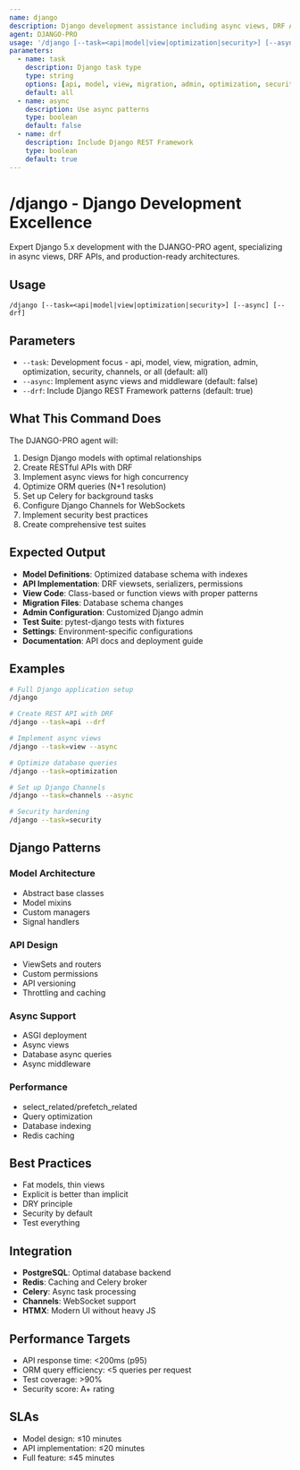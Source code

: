 ```yaml
---
name: django
description: Django development assistance including async views, DRF APIs, ORM optimization, and architectural patterns. Use PROACTIVELY for Django feature development, API design, or performance issues.
agent: DJANGO-PRO
usage: '/django [--task=<api|model|view|optimization|security>] [--async] [--drf]'
parameters:
  - name: task
    description: Django task type
    type: string
    options: [api, model, view, migration, admin, optimization, security, channels, all]
    default: all
  - name: async
    description: Use async patterns
    type: boolean
    default: false
  - name: drf
    description: Include Django REST Framework
    type: boolean
    default: true
---
```


# /django - Django Development Excellence

Expert Django 5.x development with the DJANGO-PRO agent, specializing in async views, DRF APIs, and production-ready architectures.

## Usage

```
/django [--task=<api|model|view|optimization|security>] [--async] [--drf]
```

## Parameters

- `--task`: Development focus - api, model, view, migration, admin, optimization, security, channels, or all (default: all)
- `--async`: Implement async views and middleware (default: false)
- `--drf`: Include Django REST Framework patterns (default: true)

## What This Command Does

The DJANGO-PRO agent will:

1. Design Django models with optimal relationships
2. Create RESTful APIs with DRF
3. Implement async views for high concurrency
4. Optimize ORM queries (N+1 resolution)
5. Set up Celery for background tasks
6. Configure Django Channels for WebSockets
7. Implement security best practices
8. Create comprehensive test suites

## Expected Output

- **Model Definitions**: Optimized database schema with indexes
- **API Implementation**: DRF viewsets, serializers, permissions
- **View Code**: Class-based or function views with proper patterns
- **Migration Files**: Database schema changes
- **Admin Configuration**: Customized Django admin
- **Test Suite**: pytest-django tests with fixtures
- **Settings**: Environment-specific configurations
- **Documentation**: API docs and deployment guide

## Examples

```bash
# Full Django application setup
/django

# Create REST API with DRF
/django --task=api --drf

# Implement async views
/django --task=view --async

# Optimize database queries
/django --task=optimization

# Set up Django Channels
/django --task=channels --async

# Security hardening
/django --task=security
```

## Django Patterns

### Model Architecture

- Abstract base classes
- Model mixins
- Custom managers
- Signal handlers

### API Design

- ViewSets and routers
- Custom permissions
- API versioning
- Throttling and caching

### Async Support

- ASGI deployment
- Async views
- Database async queries
- Async middleware

### Performance

- select_related/prefetch_related
- Query optimization
- Database indexing
- Redis caching

## Best Practices

- Fat models, thin views
- Explicit is better than implicit
- DRY principle
- Security by default
- Test everything

## Integration

- **PostgreSQL**: Optimal database backend
- **Redis**: Caching and Celery broker
- **Celery**: Async task processing
- **Channels**: WebSocket support
- **HTMX**: Modern UI without heavy JS

## Performance Targets

- API response time: <200ms (p95)
- ORM query efficiency: <5 queries per request
- Test coverage: >90%
- Security score: A+ rating

## SLAs

- Model design: ≤10 minutes
- API implementation: ≤20 minutes
- Full feature: ≤45 minutes
